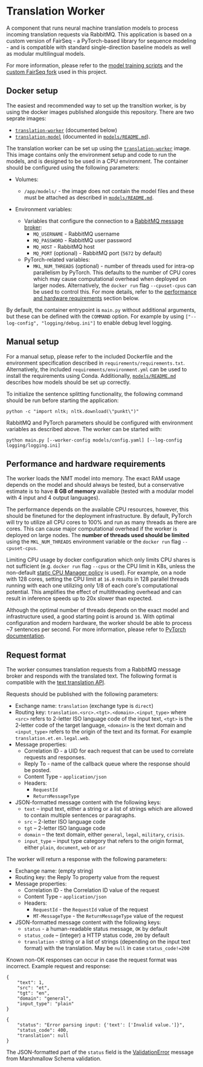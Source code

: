 # Translation Worker

A component that runs neural machine translation models to process incoming translation requests via RabbitMQ. This
application is based on a custom version of FairSeq - a PyTorch-based library for sequence modeling - and is compatible
with standard single-direction baseline models as well as modular multilingual models.

For more information, please refer to the [model training scripts](https://github.com/Project-MTee/model_training) and
the [custom FairSeq fork](https://github.com/TartuNLP/fairseq/releases/tag/mtee-0.1.0) used in this project.

## Docker setup

The easiest and recommended way to set up the transltion worker, is by using the docker images published alongside this
repository. There are two seprate images:

- [`translation-worker`](https://ghcr.io/project-mtee/translation-worker) (documented below)
- [`translation-model`](https://ghcr.io/project-mtee/translation-worker)
  (documented in [`models/README.md`](https://github.com/project-mtee/translation-worker/models)).

The translation worker can be set up using the [`translation-worker`](https://ghcr.io/project-mtee/translation-worker)
image. This image contains only the environment setup and code to run the models, and is designed to be used in a CPU
environment. The container should be configured using the following parameters:

- Volumes:
    - `/app/models/` - the image does not contain the model files and these must be attached as described in
      [`models/README.md`](https://github.com/project-mtee/translation-worker/models).

- Environment variables:
    - Variables that configure the connection to a [RabbitMQ message broker](https://www.rabbitmq.com/):
        - `MQ_USERNAME` - RabbitMQ username
        - `MQ_PASSWORD` - RabbitMQ user password
        - `MQ_HOST` - RabbitMQ host
        - `MQ_PORT` (optional) - RabbitMQ port (`5672` by default)
    - PyTorch-related variables:
        - `MKL_NUM_THREADS` (optional) - number of threads used for intra-op parallelism by PyTorch. This defaults to
          the number of CPU cores which may cause computational overhead when deployed on larger nodes. Alternatively,
          the `docker run` flag `--cpuset-cpus` can be used to control this. For more details, refer to
          the [performance and hardware requirements](#performance-and-hardware-requirements) section below.

By default, the container entrypoint is `main.py` without additional arguments, but these can be defined with the
`COMMAND` option. For example by using `["--log-config", "logging/debug.ini"]` to enable debug level logging.

## Manual setup

For a manual setup, please refer to the included Dockerfile and the environment specification described in
`requirements/requirements.txt`. Alternatively, the included `requirements/environment.yml` can be used to install the
requirements using Conda. Additionally, [`models/README.md`](https://github.com/project-mtee/translation-worker/models)
describes how models should be set up correctly.

To initialize the sentence splitting functionality, the following command should be run before starting the application:

```python -c "import nltk; nltk.download(\"punkt\")"```

RabbitMQ and PyTorch parameters should be configured with environment variables as described above. The worker can be
started with:

```python main.py [--worker-config models/config.yaml] [--log-config logging/logging.ini]```

## Performance and hardware requirements

The worker loads the NMT model into memory. The exact RAM usage depends on the model and should always be tested, but a
conservative estimate is to have **8 GB of memory** available (tested with a modular model with 4 input and 4 output
languages).

The performance depends on the available CPU resources, however, this should be finetuned for the deployment 
infrastructure. By default, PyTorch will try to utilize all CPU cores to 100% and run as many threads as there are cores.
This can cause major computational overhead if the worker is deployed on large nodes. The **number of threads used 
should be limited** using the `MKL_NUM_THREADS` environment variable or the `docker run` flag `--cpuset-cpus`. 

Limiting CPU usage by docker configuration which only limits CPU shares is not sufficient (e.g. `docker run` flag 
`--cpus` or the CPU limit in K8s, unless the non-default
[static CPU Manager policy](https://kubernetes.io/docs/tasks/administer-cluster/cpu-management-policies/) is used). For 
example, on a node with 128 cores, setting the CPU limit at `16.0` results in 128 parallel threads running with each 
one utilizing only 1/8 of each core's computational potential. This amplifies the effect of multithreading overhead
and can result in inference speeds up to 20x slower than expected.

Although the optimal number of threads depends on the exact model and infrastructure used, a good starting point is 
around `16`. With optimal configuration and modern hardware, the worker should be able to process ~7 sentences per 
second. For more information, please refer to 
[PyTorch documentation](https://pytorch.org/docs/stable/notes/cpu_threading_torchscript_inference.html).

## Request format

The worker consumes translation requests from a RabbitMQ message broker and responds with the translated text. The
following format is compatible with the [text translation API](https://ghcr.io/project-mtee/text-translation-api).

Requests should be published with the following parameters:

- Exchange name: `translation` (exchange type is `direct`)
- Routing key: `translation.<src>.<tgt>.<domain>.<input_type>` where `<src>` refers to 2-letter ISO language code of the
  input text, `<tgt>` is the 2-letter code of the target language, `<domain>` is the text domain and
  `<input_type>` refers to the origin of the text and its format. For example `translation.et.en.legal.web`.
- Message properties:
    - Correlation ID - a UID for each request that can be used to correlate requests and responses.
    - Reply To - name of the callback queue where the response should be posted.
    - Content Type - `application/json`
    - Headers:
        - `RequestId`
        - `ReturnMessageType`
- JSON-formatted message content with the following keys:
    - `text` – input text, either a string or a list of strings which are allowed to contain multiple sentences or
      paragraphs.
    - `src` – 2-letter ISO language code
    - `tgt` – 2-letter ISO language code
    - `domain` – the text domain, either `general`, `legal`, `military`, `crisis`.
    - `input_type` – input type category that refers to the origin format, either `plain`, `document`, `web` or `asr`

The worker will return a response with the following parameters:

- Exchange name: (empty string)
- Routing key: the Reply To property value from the request
- Message properties:
    - Correlation ID - the Correlation ID value of the request
    - Content Type - `application/json`
    - Headers:
        - `RequestId` - the `RequestId` value of the request
        - `MT-MessageType` - the `ReturnMessageType` value of the request
- JSON-formatted message content with the following keys:
    - `status` - a human-readable status message, `OK` by default
    - `status_code` – (integer) a HTTP status code, `200` by default
    - `translation` - string or a list of strings (depending on the input text format) with the translation. May be
      `null` in case `status_code!=200`

Known non-OK responses can occur in case the request format was incorrect. Example request and response:

```
{
    "text": 1,
    "src": "et",
    "tgt": "en",
    "domain": "general",
    "input_type": "plain"
}
```

```
{
    "status": "Error parsing input: {'text': ['Invalid value.']}",
    "status_code": 400,
    "translation": null
}
```

The JSON-formatted part of the `status` field is the
[ValidationError](https://marshmallow.readthedocs.io/en/stable/_modules/marshmallow/exceptions.html) message from
Marshmallow Schema validation.
